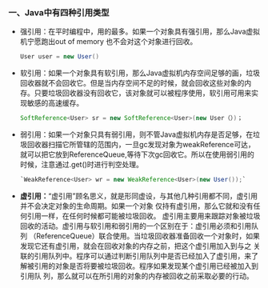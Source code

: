 ### 一、Java中有四种引用类型

- 强引用：在平时编程中，用的最多。如果一个对象具有强引用，那么Java虚拟机宁愿跑出out of memory 也不会对这个对象进行回收。

  ```java
  User user = new User()
  ```

  

- 软引用：如果一个对象具有软引用，那么Java虚拟机内存空间足够的画，垃圾回收器就不会回收它。但是当内存空间不足的时候，就会回收这些对象的内存。只要垃圾回收器没有回收它，该对象就可以被程序使用，软引用可用来实现敏感的高速缓存。

  ```java
  SoftReference<User> sr = new SoftReference<User>(new User（）)；
  ```

  

- 弱引用：如果一个对象只具有弱引用，则不管Java虚拟机内存是否足够，在垃圾回收器扫描它所管辖的范围内，一旦gc发现对象为weakReference可达，就可以把它放到ReferenceQueue,等待下次gc回收它。所以在使用弱引用的时候，注意通过.get()时进行判空处理。

  ```java
  `WeakReference<User> wr = new WeakReference<User>(new User());`
  ```

  

- **虚引用：**“虚引用”顾名思义，就是形同虚设，与其他几种引用都不同，虚引用并不会决定对象的生命周期。如果一个对象 仅持有虚引用，那么它就和没有任何引用一样，在任何时候都可能被垃圾回收。 虚引用主要用来跟踪对象被垃圾回收的活动。虚引用与软引用和弱引用的一个区别在于：虚引用必须和引用队列 （ReferenceQueue）联合使用。当垃圾回收器准备回收一个对象时，如果发现它还有虚引用，就会在回收对象的内存之前，把这个虚引用加入到与之 关联的引用队列中。程序可以通过判断引用队列中是否已经加入了虚引用，来了解被引用的对象是否将要被垃圾回收。程序如果发现某个虚引用已经被加入到引用队 列，那么就可以在所引用的对象的内存被回收之前采取必要的行动。 
